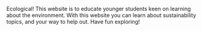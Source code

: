 Ecological! This website is to educate younger students keen on learning about the environment. With this website you can learn about sustainability topics, and your way to help out. Have fun exploring!
